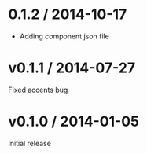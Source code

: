 
0.1.2 / 2014-10-17
==================

  * Adding component json file

# v0.1.1 / 2014-07-27

Fixed accents bug

# v0.1.0 / 2014-01-05

Initial release
